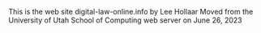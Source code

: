 This is the web site digital-law-online.info by Lee Hollaar
Moved from the University of Utah School of Computing web server on June 26, 2023
